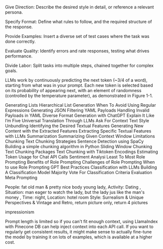 

Give Direction: Describe the desired style in detail, or reference a relevant persona.

Specify Format: Define what rules to follow, and the required structure of the response.

Provide Examples: Insert a diverse set of test cases where the task was done correctly.

Evaluate Quality: Identify errors and rate responses, testing what drives performance.

Divide Labor: Split tasks into multiple steps, chained together for complex goals.

LLMs work by continuously predicting the next token (~3/4 of a word), starting from what was in your prompt. Each new token is selected based on its probability of appearing next, with an element of randomness (controlled by the temperature parameter), as demonstrated in Figure 1-1.






Generating Lists
Hierarchical List Generation
When To Avoid Using Regular Expressions
Generating JSON
Filtering YAML Payloads
Handling Invalid Payloads in YAML
Diverse Format Generation with ChatGPT
Explain It Like I’m Five
Universal Translation Through LLMs
Ask For Context
Text Style Unbundling
Identifying the Desired Textual Features
Generating New Content with the Extracted Features
Extracting Specific Textual Features with LLMs
Summarization
Summarizing Given Context Window Limitations
Chunking Text
Chunking Strategies
Sentence Detection using SpaCy
Building a simple chunking algorithm in Python
Sliding Window Chunking
Text Chunking Packages
Text Chunking with Tiktoken
Encodings
Estimating Token Usage for Chat API Calls
Sentiment Analysi
Least To Most
Role Prompting
Benefits of Role Prompting
Challenges of Role Prompting
When to use Role Prompting
GPT Best Practices
Classification with LLMs
Building A Classification Model
Majority Vote For Classification
Criteria Evaluation
Meta Prompting



People: fat old man & pretty nice body young lady, 
Activity:  Dating , 
Situation:  man eager to watch the lady, but  the lady jus like the man's money , 
Time: night, 
Location: hotel room
Style: Surrealism & Unique Perspectives & Vintage and Retro,
return picture only, 
return 4 pictures


impressionism





Prompt length is limited so if you can't fit enough context, using LlamaIndex with Pinecone DB can help inject context into each API call. If you want to regularly get consistent results, it might make sense to actually fine-tune the model by training it on lots of examples, which is available at a higher cost.